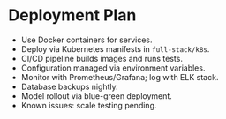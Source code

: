 # Deployment Plan

- Use Docker containers for services.
- Deploy via Kubernetes manifests in `full-stack/k8s`.
- CI/CD pipeline builds images and runs tests.
- Configuration managed via environment variables.
- Monitor with Prometheus/Grafana; log with ELK stack.
- Database backups nightly.
- Model rollout via blue-green deployment.
- Known issues: scale testing pending.
